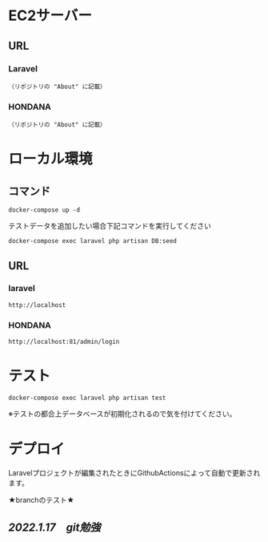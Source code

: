 # EC2サーバー
## URL
### Laravel
```
（リポジトリの "About" に記載）
```

### HONDANA
```
（リポジトリの "About" に記載）
```

# ローカル環境
## コマンド
```
docker-compose up -d
```
テストデータを追加したい場合下記コマンドを実行してください
```
docker-compose exec laravel php artisan DB:seed
```
## URL
### laravel
```
http://localhost
```

### HONDANA
```
http://localhost:81/admin/login
```

# テスト
```
docker-compose exec laravel php artisan test
```
※テストの都合上データベースが初期化されるので気を付けてください。  
# デプロイ
Laravelプロジェクトが編集されたときにGithubActionsによって自動で更新されます。  

★branchのテスト★

*2022.1.17　git勉強*
---


